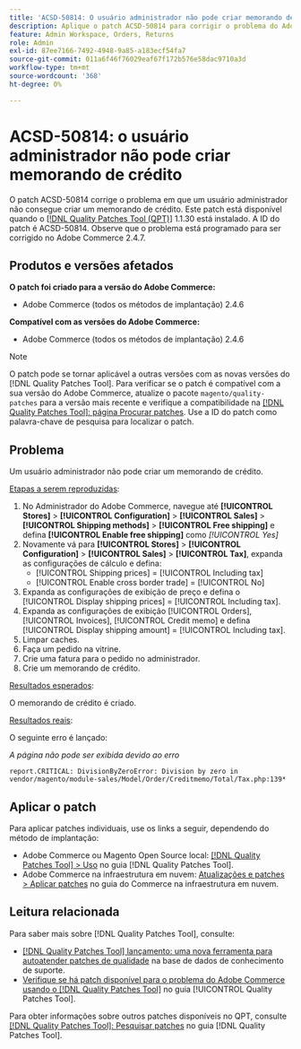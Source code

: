 ```yaml
---
title: 'ACSD-50814: O usuário administrador não pode criar memorando de crédito'
description: Aplique o patch ACSD-50814 para corrigir o problema do Adobe Commerce em que um usuário administrador não pode criar um memorando de crédito.
feature: Admin Workspace, Orders, Returns
role: Admin
exl-id: 87ee7166-7492-4948-9a85-a183ecf54fa7
source-git-commit: 011a6f46f76029eaf67f172b576e58dac9710a3d
workflow-type: tm+mt
source-wordcount: '368'
ht-degree: 0%

---
```


# ACSD-50814: o usuário administrador não pode criar memorando de crédito

O patch ACSD-50814 corrige o problema em que um usuário administrador não consegue criar um memorando de crédito. Este patch está disponível quando o [[!DNL Quality Patches Tool (QPT)]](https://experienceleague.adobe.com/pt-br/docs/commerce-operations/tools/quality-patches-tool/quality-patches-tool-to-self-serve-quality-patches) 1.1.30 está instalado. A ID do patch é ACSD-50814. Observe que o problema está programado para ser corrigido no Adobe Commerce 2.4.7.

## Produtos e versões afetados

**O patch foi criado para a versão do Adobe Commerce:**

* Adobe Commerce (todos os métodos de implantação) 2.4.6

**Compatível com as versões do Adobe Commerce:**

* Adobe Commerce (todos os métodos de implantação) 2.4.6

>[!NOTE]
>
>O patch pode se tornar aplicável a outras versões com as novas versões do [!DNL Quality Patches Tool]. Para verificar se o patch é compatível com a sua versão do Adobe Commerce, atualize o pacote `magento/quality-patches` para a versão mais recente e verifique a compatibilidade na [[!DNL Quality Patches Tool]: página Procurar patches](https://experienceleague.adobe.com/tools/commerce-quality-patches/index.html?lang=pt-BR). Use a ID do patch como palavra-chave de pesquisa para localizar o patch.

## Problema

Um usuário administrador não pode criar um memorando de crédito.

<u>Etapas a serem reproduzidas</u>:

1. No Administrador do Adobe Commerce, navegue até **[!UICONTROL Stores]** > **[!UICONTROL Configuration]** > **[!UICONTROL Sales]** > **[!UICONTROL Shipping methods]** > **[!UICONTROL Free shipping]** e defina **[!UICONTROL Enable free shipping]** como *[!UICONTROL Yes]*
1. Novamente vá para **[!UICONTROL Stores]** > **[!UICONTROL Configuration]** > **[!UICONTROL Sales]** > **[!UICONTROL Tax]**, expanda as configurações de cálculo e defina:
   * [!UICONTROL Shipping prices] = [!UICONTROL Including tax]
   * [!UICONTROL Enable cross border trade] = [!UICONTROL No]
1. Expanda as configurações de exibição de preço e defina o [!UICONTROL Display shipping prices] = [!UICONTROL Including tax].
1. Expanda as configurações de exibição [!UICONTROL Orders], [!UICONTROL Invoices], [!UICONTROL Credit memo] e defina [!UICONTROL Display shipping amount] = [!UICONTROL Including tax].
1. Limpar caches.
1. Faça um pedido na vitrine.
1. Crie uma fatura para o pedido no administrador.
1. Crie um memorando de crédito.

<u>Resultados esperados</u>:

O memorando de crédito é criado.

<u>Resultados reais</u>:

O seguinte erro é lançado:

*A página não pode ser exibida devido ao erro*

```
report.CRITICAL: DivisionByZeroError: Division by zero in vendor/magento/module-sales/Model/Order/Creditmemo/Total/Tax.php:139*
```

## Aplicar o patch

Para aplicar patches individuais, use os links a seguir, dependendo do método de implantação:

* Adobe Commerce ou Magento Open Source local: [[!DNL Quality Patches Tool] > Uso](/help/tools/quality-patches-tool/usage.md) no guia [!DNL Quality Patches Tool].
* Adobe Commerce na infraestrutura em nuvem: [Atualizações e patches > Aplicar patches](https://experienceleague.adobe.com/docs/commerce-cloud-service/user-guide/develop/upgrade/apply-patches.html?lang=pt-BR) no guia do Commerce na infraestrutura em nuvem.

## Leitura relacionada

Para saber mais sobre [!DNL Quality Patches Tool], consulte:

* [[!DNL Quality Patches Tool] lançamento: uma nova ferramenta para autoatender patches de qualidade](https://experienceleague.adobe.com/pt-br/docs/commerce-operations/tools/quality-patches-tool/quality-patches-tool-to-self-serve-quality-patches) na base de dados de conhecimento de suporte.
* [Verifique se há patch disponível para o problema do Adobe Commerce usando o  [!DNL Quality Patches Tool]](/help/tools/quality-patches-tool/patches-available-in-qpt/check-patch-for-magento-issue-with-magento-quality-patches.md) no guia [!UICONTROL Quality Patches Tool].


Para obter informações sobre outros patches disponíveis no QPT, consulte [[!DNL Quality Patches Tool]: Pesquisar patches](https://experienceleague.adobe.com/tools/commerce-quality-patches/index.html?lang=pt-BR) no guia [!DNL Quality Patches Tool].
